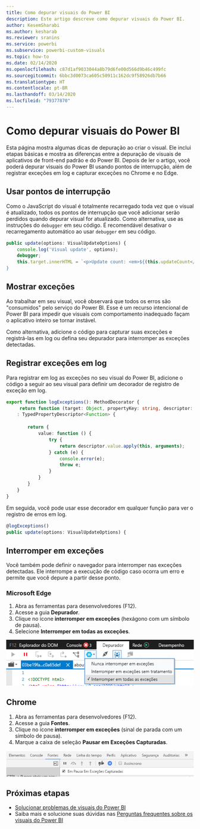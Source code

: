 ```yaml
---
title: Como depurar visuais do Power BI
description: Este artigo descreve como depurar visuais do Power BI.
author: KesemSharabi
ms.author: kesharab
ms.reviewer: sranins
ms.service: powerbi
ms.subservice: powerbi-custom-visuals
ms.topic: how-to
ms.date: 02/14/2020
ms.openlocfilehash: c87d1af9033044a8b79d6fe00d566d9b46c499fc
ms.sourcegitcommit: 6bbc3d0073ca605c50911c162dc9f58926db7b66
ms.translationtype: HT
ms.contentlocale: pt-BR
ms.lasthandoff: 03/14/2020
ms.locfileid: "79377870"
---
```

# <a name="how-to-debug-power-bi-visuals"></a>Como depurar visuais do Power BI

Esta página mostra algumas dicas de depuração ao criar o visual. Ele inclui etapas básicas e mostra as diferenças entre a depuração de visuais de aplicativos de front-end padrão e do Power BI.
Depois de ler o artigo, você poderá depurar visuais do Power BI usando pontos de interrupção, além de registrar exceções em log e capturar exceções no Chrome e no Edge.

## <a name="using-breakpoints"></a>Usar pontos de interrupção

Como o JavaScript do visual é totalmente recarregado toda vez que o visual é atualizado, todos os pontos de interrupção que você adicionar serão perdidos quando depurar visual for atualizado. Como alternativa, use as instruções do `debugger` em seu código. É recomendável desativar o recarregamento automático ao usar `debugger` em seu código.

```typescript
public update(options: VisualUpdateOptions) {
    console.log('Visual update', options);
    debugger;
    this.target.innerHTML = `<p>Update count: <em>${(this.updateCount</em></p>`;
}
```


## <a name="showing-exceptions"></a>Mostrar exceções

Ao trabalhar em seu visual, você observará que todos os erros são "consumidos" pelo serviço do Power BI. Esse é um recurso intencional de Power BI para impedir que visuais com comportamento inadequado façam o aplicativo inteiro se tornar instável.

Como alternativa, adicione o código para capturar suas exceções e registrá-las em log ou defina seu depurador para interromper as exceções detectadas.


## <a name="log-exceptions"></a>Registrar exceções em log

Para registrar em log as exceções no seu visual do Power BI, adicione o código a seguir ao seu visual para definir um decorador de registro de exceção em log.

```typescript
export function logExceptions(): MethodDecorator {
     return function (target: Object, propertyKey: string, descriptor: TypedPropertyDescriptor<Function>)
    : TypedPropertyDescriptor<Function> {
            
        return {
            value: function () {
                try {
                    return descriptor.value.apply(this, arguments);
                } catch (e) {
                    console.error(e);
                    throw e;
                }
            }
        }
    }
}
```
Em seguida, você pode usar esse decorador em qualquer função para ver o registro de erros em log.

```typescript
@logExceptions()
public update(options: VisualUpdateOptions) {
```

## <a name="break-on-exceptions"></a>Interromper em exceções

Você também pode definir o navegador para interromper nas exceções detectadas. Ele interrompe a execução de código caso ocorra um erro e permite que você depure a partir desse ponto.

### <a name="edge"></a>Microsoft Edge

1. Abra as ferramentas para desenvolvedores (F12).
2. Acesse a guia **Depurador**.
3. Clique no ícone **interromper em exceções** (hexágono com um símbolo de pausa).
4. Selecione **Interromper em todas as exceções**.

![Campos de função de dados](media/visuals-how-to-debug/how-to-debug-edge.png)

## <a name="chrome"></a>Chrome

1. Abra as ferramentas para desenvolvedores (F12).
2. Acesse a guia **Fontes**.
3. Clique no ícone **interromper em exceções** (sinal de parada com um símbolo de pausa).
4. Marque a caixa de seleção **Pausar em Exceções Capturadas**.

![Campos de função de dados](media/visuals-how-to-debug/how-to-debug-chrome.png)

## <a name="next-steps"></a>Próximas etapas
* [Solucionar problemas de visuais do Power BI](power-bi-custom-visuals-troubleshoot.md)
* Saiba mais e solucione suas dúvidas nas [Perguntas frequentes sobre os visuais do Power BI](power-bi-custom-visuals-faq.md#organizational-power-bi-visuals)
